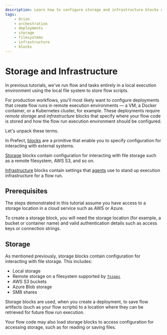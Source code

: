 ```yaml
---
description: Learn how to configure storage and infrastructure blocks used by Prefect flow deployments.
tags:
    - Orion
    - orchestration
    - deployments
    - storage
    - filesystems
    - infrastructure
    - blocks
---
```


# Storage and Infrastructure

In previous tutorials, we've run flow and tasks entirely in a local execution environment using the local file system to store flow scripts. 

For production workflows, you'll most likely want to configure deployments that create flow runs in remote execution environments &mdash; a VM, a Docker container, or a Kubernetes cluster, for example. These deployments require _remote storage_ and _infrastructure_ blocks that specify where your flow code is stored and how the flow run execution environment should be configured.

Let's unpack these terms.

In Prefect, [blocks](/concepts/blocks/) are a primitive that enable you to specify configuration for interacting with external systems.

[Storage](/concepts/storage/) blocks contain configuration for interacting with file storage such as a remote filesystem, AWS S3, and so on.

[Infrastructure](/concepts/infrastructure/) blocks contain settings that [agents](/concepts/work-queues/) use to stand up execution infrastructure for a flow run.

## Prerequisites

The steps demonstrated in this tutorial assume you have access to a storage location in a cloud service such as AWS or Azure.

To create a storage block, you will need the storage location (for example, a bucket or container name) and valid authentication details such as access keys or connection strings.

## Storage

As mentioned previously, storage blocks contain configuration for interacting with file storage. This includes:

- Local storage
- Remote storage on a filesystem supported by [`fsspec`](https://filesystem-spec.readthedocs.io/en/latest/)
- AWS S3 buckets
- Azure Blob storage 
- SMB shares

Storage blocks are used, when you create a deployment, to save flow artifacts (such as your flow scripts) to a location where they can be retrieved for future flow run execution. 

Your flow code may also load storage blocks to access configuration for accessing storage, such as for reading or saving files.

